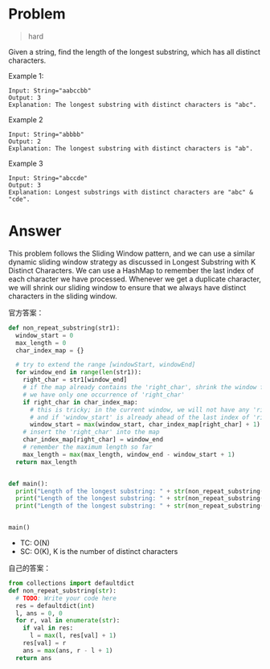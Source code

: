 # Problem
> hard

Given a string, find the length of the longest substring, which has all distinct characters.

Example 1:
```
Input: String="aabccbb"
Output: 3
Explanation: The longest substring with distinct characters is "abc".
```

Example 2
```
Input: String="abbbb"
Output: 2
Explanation: The longest substring with distinct characters is "ab".
```

Example 3
```
Input: String="abccde"
Output: 3
Explanation: Longest substrings with distinct characters are "abc" & "cde".
```
# Answer
This problem follows the Sliding Window pattern, and we can use a similar dynamic sliding window strategy as discussed in Longest Substring with K Distinct Characters. We can use a HashMap to remember the last index of each character we have processed. Whenever we get a duplicate character, we will shrink our sliding window to ensure that we always have distinct characters in the sliding window.

官方答案：
```python
def non_repeat_substring(str1):
  window_start = 0
  max_length = 0
  char_index_map = {}

  # try to extend the range [windowStart, windowEnd]
  for window_end in range(len(str1)):
    right_char = str1[window_end]
    # if the map already contains the 'right_char', shrink the window from the beginning so that
    # we have only one occurrence of 'right_char'
    if right_char in char_index_map:
      # this is tricky; in the current window, we will not have any 'right_char' after its previous index
      # and if 'window_start' is already ahead of the last index of 'right_char', we'll keep 'window_start'
      window_start = max(window_start, char_index_map[right_char] + 1)
    # insert the 'right_char' into the map
    char_index_map[right_char] = window_end
    # remember the maximum length so far
    max_length = max(max_length, window_end - window_start + 1)
  return max_length


def main():
  print("Length of the longest substring: " + str(non_repeat_substring("aabccbb")))
  print("Length of the longest substring: " + str(non_repeat_substring("abbbb")))
  print("Length of the longest substring: " + str(non_repeat_substring("abccde")))


main()
```
- TC: O(N)
- SC: O(K), K is the number of distinct characters

自己的答案：
```python
from collections import defaultdict
def non_repeat_substring(str):
  # TODO: Write your code here
  res = defaultdict(int)
  l, ans = 0, 0
  for r, val in enumerate(str):
    if val in res:
      l = max(l, res[val] + 1)
    res[val] = r
    ans = max(ans, r - l + 1)
  return ans
```